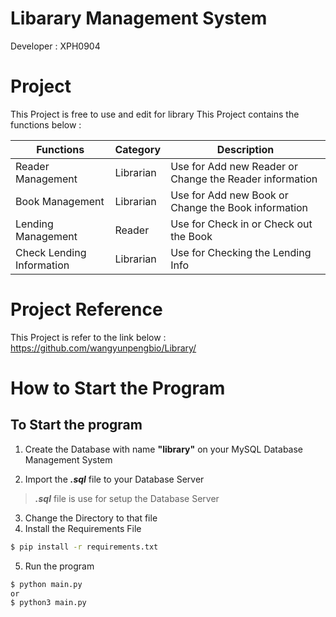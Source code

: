 # Libarary Management System

Developer : XPH0904

# Project
This Project is free to use and edit for library
This Project contains the functions below :

| Functions  | Category | Description  |
| ------------- | ------------- | ------------- |
| Reader Management  | Librarian  | Use for Add new Reader or Change the Reader information  |
| Book Management | Librarian  | Use for Add new Book or Change the Book information  |
| Lending Management  | Reader  | Use for Check in or Check out the Book  |
| Check Lending Information  | Librarian  | Use for Checking the Lending Info  |


# Project Reference
This Project is refer to the link below :
    https://github.com/wangyunpengbio/Library/

# How to Start the Program
## To Start the program

1. Create the Database with name **"library"** on your MySQL Database Management System

2. Import the **_.sql_** file to your Database Server
> *__.sql__* file is use for setup the Database Server

3. Change the Directory to that file
4. Install the Requirements File
```bat
$ pip install -r requirements.txt
```
5. Run the program
```bat
$ python main.py
or
$ python3 main.py
```
